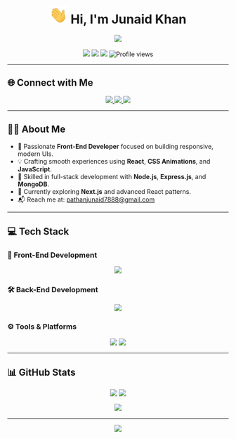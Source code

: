 <h1 align="center">
  <img src="https://raw.githubusercontent.com/ABSphreak/ABSphreak/master/gifs/Hi.gif" height="40"/>
  Hi, I'm Junaid Khan
</h1>

<p align="center">
  <img src="https://readme-typing-svg.demolab.com?font=Fira+Code&pause=800&color=F7A41D&center=true&vCenter=true&width=600&lines=Front-End+Developer+%7C+React+Enthusiast;Crafting+beautiful%2C+interactive+UIs;Turning+ideas+into+digital+experiences" />
</p>

<p align="center">
  <img src="https://img.shields.io/badge/Focus-Frontend%20%26%20Backend-blueviolet?style=for-the-badge" />
  <img src="https://img.shields.io/badge/Stack-React%2C%20Node.js%2C%20MongoDB-yellowgreen?style=for-the-badge" />
  <img src="https://img.shields.io/badge/Tools-VSCode%2C%20Postman%2C%20Notepad++%2C%20AI-orange?style=for-the-badge" />
  <img src="https://komarev.com/ghpvc/?username=junaidkhan1723&style=for-the-badge&color=brightgreen" alt="Profile views" />
</p>

---

## 🌐 Connect with Me

<p align="center">
  <a href="https://www.linkedin.com/in/junaidkhan1723" target="_blank">
    <img src="https://img.shields.io/badge/LinkedIn-0A66C2?logo=linkedin&logoColor=white&style=for-the-badge" />
  </a>
  <a href="mailto:pathanjunaid7888@gmail.com">
    <img src="https://img.shields.io/badge/Email-D14836?logo=gmail&logoColor=white&style=for-the-badge" />
  </a>
  <a href="https://github.com/junaidkhan1723">
    <img src="https://img.shields.io/badge/GitHub-181717?logo=github&logoColor=white&style=for-the-badge" />
  </a>
</p>

---

## 👨‍💻 About Me

- 🎨 Passionate **Front-End Developer** focused on building responsive, modern UIs.
- 💡 Crafting smooth experiences using **React**, **CSS Animations**, and **JavaScript**.
- 🔧 Skilled in full-stack development with **Node.js**, **Express.js**, and **MongoDB**.
- 🚀 Currently exploring **Next.js** and advanced React patterns.
- 📬 Reach me at: [pathanjunaid7888@gmail.com](mailto:pathanjunaid7888@gmail.com)

---

## 💻 Tech Stack

### 🎨 Front-End Development
<p align="center">
  <img src="https://skillicons.dev/icons?i=html,css,js,react,bootstrap,figma" />
</p>

### 🛠️ Back-End Development
<p align="center">
  <img src="https://skillicons.dev/icons?i=nodejs,express,mongodb" />
</p>

### ⚙️ Tools & Platforms
<p align="center">
  <img src="https://skillicons.dev/icons?i=git,github,vscode,postman,ai" />
  <img src="https://img.shields.io/badge/Notepad++-1B6AC6?style=for-the-badge&logo=notepadplusplus&logoColor=white" />
</p>

---

## 📊 GitHub Stats

<p align="center">
  <img src="https://github-readme-stats.vercel.app/api?username=junaidkhan1723&show_icons=true&theme=radical&hide_border=true" height="180"/>
  <img src="https://streak-stats.demolab.com?user=junaidkhan1723&theme=radical&hide_border=true" height="180"/>


</p>

<p align="center">
  <img src="https://github-readme-stats.vercel.app/api/top-langs/?username=junaidkhan1723&langs_count=8&theme=radical&layout=compact&hide_border=true" height="130"/>
</p>

---

<p align="center">
  <img src="https://capsule-render.vercel.app/api?type=waving&color=0:91EAE4,100:7F7FD5&height=120&section=footer"/>
</p>
